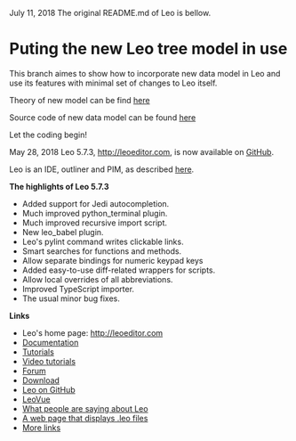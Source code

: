 July 11, 2018
The original README.md of Leo is bellow.

# Puting the new Leo tree model in use

This branch aimes to show how to incorporate new data model in Leo and use its
features with minimal set of changes to Leo itself.

Theory of new model can be find [here](https://computingart.net/category/leo.html)

Source code of new data model can be found [here](https://github.com/leo-editor/new-leo-model)

Let the coding begin!


May 28, 2018
Leo 5.7.3, http://leoeditor.com, is now available on
[GitHub](https://github.com/leo-editor/leo-editor).

Leo is an IDE, outliner and PIM, as described [here](http://leoeditor.com/preface.html).

**The highlights of Leo 5.7.3**

- Added support for Jedi autocompletion.
- Much improved python_terminal plugin.
- Much improved recursive import script.
- New leo_babel plugin.
- Leo's pylint command writes clickable links.
- Smart searches for functions and methods.
- Allow separate bindings for numeric keypad keys
- Added easy-to-use diff-related wrappers for scripts.
- Allow local overrides of all abbreviations.
- Improved TypeScript importer.
- The usual minor bug fixes.

**Links**

- Leo's home page: http://leoeditor.com
- [Documentation](http://leoeditor.com/leo_toc.html)
- [Tutorials](http://leoeditor.com/tutorial.html)
- [Video tutorials](http://leoeditor.com/screencasts.html)
- [Forum](http://groups.google.com/group/leo-editor)
- [Download](http://sourceforge.net/projects/leo/files/)
- [Leo on GitHub](https://github.com/leo-editor/leo-editor)
- [LeoVue](https://github.com/kaleguy/leovue#leo-vue)
- [What people are saying about Leo](http://leoeditor.com/testimonials.html)
- [A web page that displays .leo files](http://leoeditor.com/load-leo.html)
- [More links](http://leoeditor.com/leoLinks.html)
